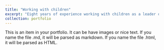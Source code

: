 ```yaml
---
title: "Working with children"
excerpt: "Eight years of experience working with children as a leader of scout troop. Experience with organization of various events and summer camps for more than eighty people. I am in charge of program preparation, that includes complex and cryptographic games, making costumes, card games, and organizing a team of twenty people. I have also participated in developing and testing of our webpages and multiple mobile aplications for our use. <br/><img src='/images/gandalf2023_CV.jpg'>"
collection: portfolio
---
```


This is an item in your portfolio. It can be have images or nice text. If you name the file .md, it will be parsed as markdown. If you name the file .html, it will be parsed as HTML. 
